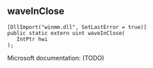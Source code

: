## waveInClose

```
[DllImport("winmm.dll", SetLastError = true)]
public static extern uint waveInClose(
   IntPtr hwi
);
```

Microsoft documentation: (TODO)
